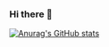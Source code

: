 ### Hi there 👋


[![Anurag's GitHub stats](https://github-readme-stats.vercel.app/api?username=tsuru-br)](https://github.com/anuraghazra/github-readme-stats)

<!--
**tsuru-br/tsuru-br** is a ✨ _special_ ✨ repository because its `README.md` (this file) appears on your GitHub profile.

Here are some ideas to get you started:

- 🔭 I’m currently working on ...
- 🌱 I’m currently learning ...
- 👯 I’m looking to collaborate on ...
- 🤔 I’m looking for help with ...
- 💬 Ask me about ...
- 📫 How to reach me: ...
- 😄 Pronouns: ...
- ⚡ Fun fact: ...
-->
